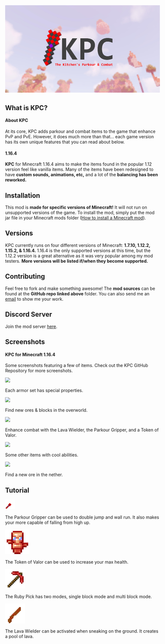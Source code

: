 # ![](https://raw.githubusercontent.com/dupontinquiries/KPC/master/logo/v3/KPC_LOGO_v3.jpg)

## What is KPC?

#### About KPC

At its core, KPC adds parkour and combat items to the game that enhance PvP and PvE.  However, it does much more than that... each game version has its own unique features that you can read about below.

#### 1.16.4

__KPC__ for Minecraft 1.16.4 aims to make the items found in the popular 1.12 version feel like vanilla items.  Many of the items have been redesigned to have __custom sounds, animations, etc,__ and a lot of the __balancing has been reworked.__

## Installation

This mod is __made for specific versions of Minecraft!__  It will not run on unsupported versions of the game.  To install the mod, simply put the mod jar file in your Minecraft mods folder ([How to install a Minecraft mod](https://minecraft.gamepedia.com/Mods/Installing_Forge_mods)).

## Versions

KPC currently runs on four different versions of Minecraft: __1.7.10, 1.12.2, 1.15.2, & 1.16.4.__  1.16.4 is the only supported versions at this time, but the 1.12.2 version is a great alternative as it was very popular among my mod testers.  __More versions will be listed if/when they become supported.__

## Contributing
Feel free to fork and make something awesome!  The __mod sources__ can be found at the __GitHub repo linked above__ folder.  You can also send me an [email](mailto:dupontinquiries@gmail.com) to show me your work.

## Discord Server

Join the mod server [here](https://discord.gg/KNmkUtSh).

## Screenshots

#### KPC for Minecraft 1.16.4

Some screenshots featuring a few of items.  Check out the KPC GitHub Repository for more screenshots.

![](https://github.com/dupontinquiries/KPC/blob/master/media/best%20KPC%201.16.4/a.png?raw=true)

Each armor set has special properties.

![](https://github.com/dupontinquiries/KPC/blob/master/media/best%20KPC%201.16.4/b.png?raw=true)

Find new ores & blocks in the overworld.

![](https://github.com/dupontinquiries/KPC/blob/master/media/best%20KPC%201.16.4/c.png?raw=true)

Enhance combat with the Lava Wielder, the Parkour Gripper, and a Token of Valor.

![](https://github.com/dupontinquiries/KPC/blob/master/media/best%20KPC%201.16.4/d.png?raw=true)

Some other items with cool abilities.

![](https://github.com/dupontinquiries/KPC/blob/master/media/best%20KPC%201.16.4/e.png?raw=true)

Find a new ore in the nether.

## Tutorial

<img src="https://raw.githubusercontent.com/dupontinquiries/KPC/master/builds/1.16.4/source/src/main/resources/assets/kitchenparkour/textures/item_site/parkour_gripper.png" style="zoom:100%;" />

The Parkour Gripper can be used to double jump and wall run.  It also makes your more capable of falling from high up.

<img src="https://raw.githubusercontent.com/dupontinquiries/KPC/master/builds/1.16.4/source/src/main/resources/assets/kitchenparkour/textures/item_site/token_tank.png" style="zoom:50%;" />

The Token of Valor can be used to increase your max health.

<img src="https://raw.githubusercontent.com/dupontinquiries/KPC/master/builds/1.16.4/source/src/main/resources/assets/kitchenparkour/textures/item_site/ruby_pick.png" style="zoom:100%;" />

The Ruby Pick has two modes, single block mode and multi block mode.

<img src="https://raw.githubusercontent.com/dupontinquiries/KPC/master/builds/1.16.4/source/src/main/resources/assets/kitchenparkour/textures/item_site/lava_wielder.png" style="zoom:50%;" />

The Lava Wielder can be activated when sneaking on the ground.  It creates a pool of lava.

